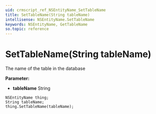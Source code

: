 ```yaml
---
uid: crmscript_ref_NSEntityName_SetTableName
title: SetTableName(String tableName)
intellisense: NSEntityName.SetTableName
keywords: NSEntityName, GetTableName
so.topic: reference
---
```


# SetTableName(String tableName)

The name of the table in the database

**Parameter:** 
 - **tableName** String

```crmscript
NSEntityName thing;
String tableName;
thing.SetTableName(tableName);
```

